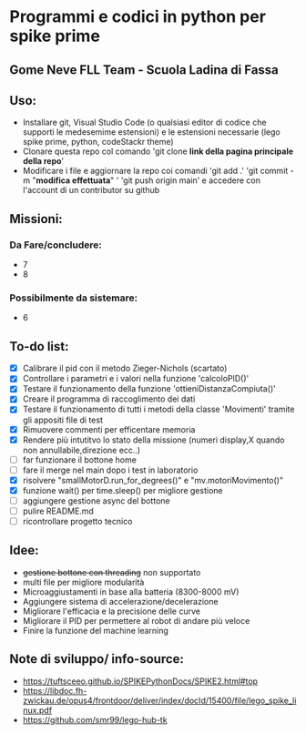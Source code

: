 # Programmi e codici in python per spike prime
## Gome Neve FLL Team - Scuola Ladina di Fassa
## Uso:
- Installare git, Visual Studio Code (o qualsiasi editor di codice che supporti le medesemime estensioni) e le estensioni necessarie (lego spike prime, python, codeStackr theme)
- Clonare questa repo col comando 'git clone __link della pagina principale della repo__'
- Modificare i file e aggiornare la repo coi comandi 'git add .' 'git commit -m "__modifica effettuata__" ' 'git push origin main' e accedere con l'account di un contributor su github
## Missioni:
### Da Fare/concludere:
- 7
- 8
### Possibilmente da sistemare: 
- 6
## To-do list:
- [X] Calibrare il pid con il metodo Zieger-Nichols (scartato)
- [x] Controllare i parametri e i valori nella funzione 'calcoloPID()' 
- [x] Testare il funzionamento della funzione 'ottieniDistanzaCompiuta()'
- [x] Creare il programma di raccoglimento dei dati
- [x] Testare il funzionamento di tutti i metodi della classe 'Movimenti' tramite gli appositi file di test
- [X] Rimuovere commenti per efficentare memoria
- [X] Rendere più intutitvo lo stato della missione (numeri display,X quando non annullabile,direzione ecc..)
- [ ] far funzionare il bottone home
- [ ] fare il merge nel main dopo i test in laboratorio
- [X] risolvere "smallMotorD.run_for_degrees()" e "mv.motoriMovimento()"
- [X] funzione wait() per time.sleep() per migliore gestione
- [ ] aggiungere gestione async del bottone
- [ ] pulire README.md
- [ ] ricontrollare progetto tecnico

## Idee:
- ~~gestione bottone con threading~~ non supportato
- multi file per migliore modularità
- Microaggiustamenti in base alla batteria (8300-8000 mV)
- Aggiungere sistema di accelerazione/decelerazione
- Migliorare l'efficacia e la precisione delle curve
- Migliorare il PID per permettere al robot di andare più veloce
- Finire la funzione del machine learning

## Note di sviluppo/ info-source:
- https://tuftsceeo.github.io/SPIKEPythonDocs/SPIKE2.html#top
- https://libdoc.fh-zwickau.de/opus4/frontdoor/deliver/index/docId/15400/file/lego_spike_linux.pdf
- https://github.com/smr99/lego-hub-tk
